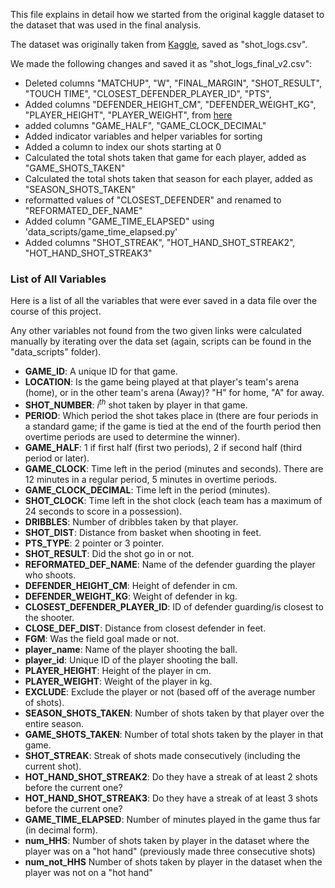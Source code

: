 This file explains in detail how we started from the original kaggle dataset to the dataset that was used in the final analysis.


The dataset was originally taken from [Kaggle](https://www.kaggle.com/datasets/dansbecker/nba-shot-logs), saved as "shot_logs.csv". 

We made the following changes and saved it as "shot_logs_final_v2.csv":
- Deleted columns "MATCHUP", "W", "FINAL_MARGIN", "SHOT_RESULT", "TOUCH TIME", "CLOSEST_DEFENDER_PLAYER_ID", "PTS", 
- Added columns "DEFENDER_HEIGHT_CM", "DEFENDER_WEIGHT_KG", "PLAYER_HEIGHT", "PLAYER_WEIGHT", from [here]("https://www.kaggle.com/datasets/justinas/nba-players-data")
- added columns "GAME_HALF", "GAME_CLOCK_DECIMAL"
- Added indicator variables and helper variables for sorting
- Added a column to index our shots starting at 0
- Calculated the total shots taken that game for each player, added as "GAME_SHOTS_TAKEN"
- Calculated the total shots taken that season for each player, added as "SEASON_SHOTS_TAKEN"
- reformatted values of "CLOSEST_DEFENDER" and renamed to "REFORMATED_DEF_NAME"
- Added column "GAME_TIME_ELAPSED" using 'data_scripts/game_time_elapsed.py'
- Added columns "SHOT_STREAK", "HOT_HAND_SHOT_STREAK2", "HOT_HAND_SHOT_STREAK3"


### List of All Variables

Here is a list of all the variables that were ever saved in a data file over the course of this project. 

 Any other variables not found from the two given links were calculated manually by iterating over the data set (again, scripts can be found in the "data_scripts" folder). 

- **GAME_ID**: A unique ID for that game.
- **LOCATION**: Is the game being played at that player's team's arena (home), or in the other team's arena (Away)? "H" for home, "A" for away.
- **SHOT_NUMBER**: $i^{th}$ shot taken by player in that game.
- **PERIOD**: Which period the shot takes place in (there are four periods in a standard game; if the game is tied at the end of the fourth period then overtime periods are used to determine the winner).
- **GAME_HALF**: 1 if first half (first two periods), 2 if second half (third period or later).
- **GAME_CLOCK**: Time left in the period (minutes and seconds). There are 12 minutes in a regular period, 5 minutes in overtime periods.
- **GAME_CLOCK_DECIMAL**: Time left in the period (minutes).
- **SHOT_CLOCK**: Time left in the shot clock (each team has a maximum of 24 seconds to score in a possession).
- **DRIBBLES**: Number of dribbles taken by that player.
- **SHOT_DIST**: Distance from basket when shooting in feet.
- **PTS_TYPE**: 2 pointer or 3 pointer.
- **SHOT_RESULT**: Did the shot go in or not.
- **REFORMATED_DEF_NAME**: Name of the defender guarding the player who shoots.
- **DEFENDER_HEIGHT_CM**: Height of defender in cm.
- **DEFENDER_WEIGHT_KG**: Weight of defender in kg.
- **CLOSEST_DEFENDER_PLAYER_ID**: ID of defender guarding/is closest to the shooter.
- **CLOSE_DEF_DIST**: Distance from closest defender in feet.
- **FGM**: Was the field goal made or not.
- **player_name**: Name of the player shooting the ball.
- **player_id**: Unique ID of the player shooting the ball.
- **PLAYER_HEIGHT**: Height of the player in cm.
- **PLAYER_WEIGHT**: Weight of the player in kg.
- **EXCLUDE**: Exclude the player or not (based off of the average number of shots).
- **SEASON_SHOTS_TAKEN**: Number of shots taken by that player over the entire season.
- **GAME_SHOTS_TAKEN**: Number of total shots taken by the player in that game.
- **SHOT_STREAK**: Streak of shots made consecutively (including the current shot).
- **HOT_HAND_SHOT_STREAK2**: Do they have a streak of at least 2 shots before the current one?
- **HOT_HAND_SHOT_STREAK3**: Do they have a streak of at least 3 shots before the current one?
- **GAME_TIME_ELAPSED**: Number of minutes played in the game thus far (in decimal form).
- **num_HHS**: Number of shots taken by player in the dataset where the player was on a "hot hand" (previously made three consecutive shots)
- **num_not_HHS** Number of shots taken by player in the dataset when the player was not on a "hot hand"
